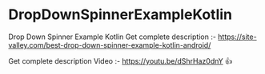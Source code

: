# DropDownSpinnerExampleKotlin
Drop Down Spinner Example Kotlin
Get complete description :- https://site-valley.com/best-drop-down-spinner-example-kotlin-android/

Get complete description Video :- https://youtu.be/dShrHaz0dnY
👍

